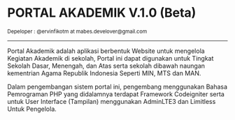 <h1> PORTAL AKADEMIK V.1.0 (Beta)</h1>
<small>Depeloper : @ervinfikotm at mabes.develover@gmail.com</small>
    <hr>
    <div>
        <p>Portal Akademik adalah aplikasi berbentuk Website untuk mengelola Kegiatan Akademik di sekolah,
            Portal ini dapat digunakan untuk Tingkat Sekolah Dasar, Menengah, dan Atas serta sekolah 
            dibawah naungan kementrian Agama Republik Indonesia Seperti MIN, MTS dan MAN. </p>
        <p>Dalam pengembangan sistem portal ini, pengembang menggunakan Bahasa Pemrograman PHP yang didalamnya 
            terdapat Framework Codeigniter serta untuk User Interface (Tampilan) menggunakan AdminLTE3 dan
            Limitless Untuk Pengelola.
        </p>
    </div>
